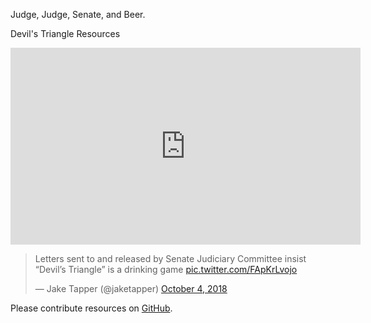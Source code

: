 Judge, Judge, Senate, and Beer. 

Devil's Triangle Resources 

<iframe width="560" height="315" src="https://www.youtube.com/embed/PDDehM0cfOI?rel=0" frameborder="0" allow="autoplay; encrypted-media" allowfullscreen></iframe>

<blockquote class="twitter-tweet" data-lang="en"><p lang="en" dir="ltr">Letters sent to and released by Senate Judiciary Committee insist “Devil’s Triangle” is a drinking game <a href="https://t.co/FApKrLvojo">pic.twitter.com/FApKrLvojo</a></p>&mdash; Jake Tapper (@jaketapper) <a href="https://twitter.com/jaketapper/status/1047924963611750400?ref_src=twsrc%5Etfw">October 4, 2018</a></blockquote>
<script async src="https://platform.twitter.com/widgets.js" charset="utf-8"></script>

Please contribute resources on [GitHub](https://github.com/MattHJensen/devils-triangle). 
